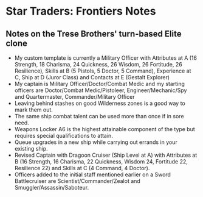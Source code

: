 # Star Traders: Frontiers Notes

## Notes on the Trese Brothers' turn-based Elite clone

* My custom template is currently a Military Officer with Attributes at A (16
  Strength, 18 Charisma, 24 Quickness, 26 Wisdom, 26 Fortitude, 26
  Resilience), Skills at B (5 Pistols, 5 Doctor, 5 Command), Experience at C,
  Ship at D (Juror Class) and Contacts at E (Gestalt Explorer)
* My captain is Military Officer/Doctor/Combat Medic and my starting officers
  are Doctor/Combat Medic/Pistoleer, Engineer/Mechanic/Spy and Quartermaster,
  Commander/Military Officer
* Leaving behind stashes on good Wilderness zones is a good way to mark them
  out.
* The same ship combat talent can be used more than once if in sore need.
* Weapons Locker A6 is the highest attainable component of the type but
  requires special qualifications to attain.
* Queue upgrades in a new ship while carrying out errands in your existing
  ship.
* Revised Captain with Dragoon Cruiser (Ship Level at A) with Attributes at B
  (16 Strength, 16 Charisma, 22 Quickness, Wisdom 24, Fortitude 22, Resilience
  22) and Skills at C (4 Command, 4 Doctor).
* Officers added to the initial staff mentioned earlier on a Sword
  Battlecruiser are Scientist/Commander/Zealot and Smuggler/Assassin/Saboteur.
